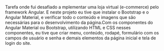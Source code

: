 Tarefa onde fui desafiado a mplementar uma loja virtual (e-commerce) pelo framework Angular. E neste projeto eu tive que instalar o Bootstrap e o Angular Material,
e verificar todo o conteúdo e imagens que são necessárias para o desenvolvimento da página.Com os componentes do Angular Material ou Bootstrap, utilizando HTML e CSS nesses componentes, 
eu tive que criar menu, conteúdo, rodapé, formulário com os campos de usuário e senha e demais elementos da página inicial e tela de login do site.
